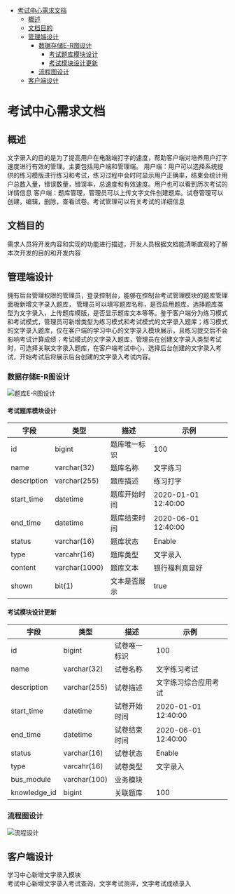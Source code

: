 <!-- MarkdownTOC autolink="true" bracket="round" uri_encoding="false" autoanchor="true" -->

- [考试中心需求文档](#考试中心需求文档)
    - [概述](#概述)
    - [文档目的](#文档目的)
    - [管理端设计](#管理端设计)
        - [数据存储E-R图设计](#数据存储e-r图设计)
            - [考试题库模块设计](#考试题库模块设计)
            - [考试模块设计更新](#考试模块设计更新)
        - [流程图设计](#流程图设计)
    - [客户端设计](#客户端设计)

<!-- /MarkdownTOC -->

<a id="考试中心需求文档"></a>
# 考试中心需求文档
<a id="概述"></a>
## 概述
 文字录入的目的是为了提高用户在电脑端打字的速度，帮助客户端对培养用户打字速度进行有效的管理。主要包括用户端和管理端。
 用户端：用户可以选择系统提供的练习模版进行练习和考试，练习过程中会时时显示用户正确率，结束会统计用户总数入量，错误数量，错误率，总速度和有效速度。用户也可以看到历次考试的详情信息
 客户端：题库管理，管理员可以上传文字文件创建题库。试卷管理可以创建，编辑，删除，查看试卷。考试管理可以有关考试的详细信息
<a id="文档目的"></a>
## 文档目的
 需求人员将开发内容和实现的功能进行描述，开发人员根据文档能清晰直观的了解本次开发的目的和开发内容
<a id="管理端设计"></a>
## 管理端设计
拥有后台管理权限的管理员，登录控制台，能够在控制台考试管理模块的题库管理面板新增文字录入题库， 管理员可以填写题库名称，是否启用题库，选择题库类型为文字录入，上传题库模版，是否显示题库文本等等。鉴于客户端分为练习模式和考试模式，管理员可新增类型为练习模式和考试模式的文字录入题库；练习模式的文字录入题库，仅在客户端的学习中心的文字录入模块展示，且练习提交后不会影响考试计算成绩；考试模式的文字录入题库，管理员在创建文字录入类型考试时，可选择关联文字录入题库，在客户端考试中心，选择后台创建的文字录入考试，开始考试后将展示后台创建的文字录入考试内容。
<a id="数据存储e-r图设计"></a>
### 数据存储E-R图设计
![题库E-R图设计](https://eric-img.oss-cn-beijing.aliyuncs.com/bank/WechatIMG684.jpeg  "图库E-R图设计")
<a id="考试题库模块设计"></a>
#### 考试题库模块设计
|字段|类型|描述|示例
|---|---|---|---
|id|bigint|题库唯一标识| 100
|name|varchar(32)|题库名称|文字练习
|description|varchar(255)|题库描述|练习打字
|start_time|datetime|题库开始时间|2020-01-01 12:40:00
|end_time|datetime|题库结束时间|2020-06-01 12:40:00
|status|varchar(16)|题库状态|Enable
|type|varcahr(16)|题库类型|文字录入
|content|varchar(1000)|题库文本|银行福利真是好
|shown|bit(1)|文本是否展示|true
<a id="考试模块设计更新"></a>
#### 考试模块设计更新
|字段|类型|描述|示例
|---|---|---|---
|id|bigint|试卷唯一标识| 100
|name|varchar(32)|试卷名称|文字练习考试
|description|varchar(255)|试卷描述|文字练习综合应用考试
|start_time|datetime|试卷开始时间|2020-01-01 12:40:00
|end_time|datetime|试卷结束时间|2020-06-01 12:40:00
|status|varchar(16)|试卷状态|Enable
|type|varcahr(16)|试卷类型|文字录入
|bus_module|varchar(100)|业务模块|
|knowledge_id|bigint|关联题库|100
<a id="流程图设计"></a>
### 流程图设计
![流程设计](https://eric-img.oss-cn-beijing.aliyuncs.com/bank/WechatIMG683.jpeg  "流程设计")
<a id="客户端设计"></a>
## 客户端设计
学习中心新增文字录入模块  
考试中心新增文字录入考试查询，文字考试测评，文字考试成绩录入